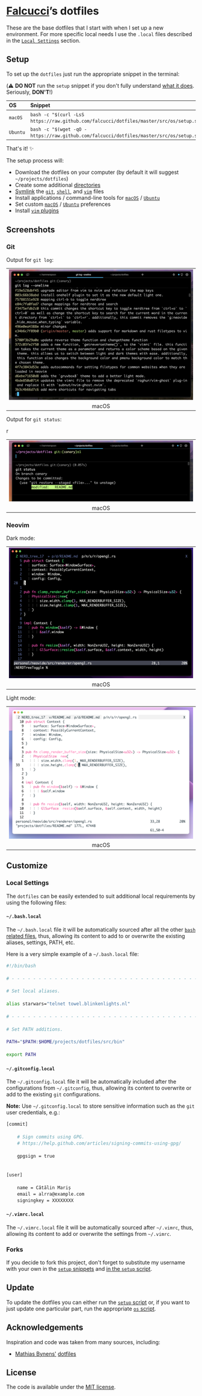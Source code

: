 # [Falcucci](https://github.com/falcucci)’s dotfiles

These are the base dotfiles that I start with when I set up a
new environment. For more specific local needs I use the `.local`
files described in the [`Local Settings`](#local-settings) section.

## Setup

To set up the `dotfiles` just run the appropriate snippet in the
terminal:

(:warning: **DO NOT** run the `setup` snippet if you don't fully
understand [what it does](src/os/setup.sh). Seriously, **DON'T**!)

| OS | Snippet |
|:---|:---|
| `macOS` | `bash -c "$(curl -LsS https://raw.github.com/falcucci/dotfiles/master/src/os/setup.sh)"` |
| `Ubuntu` | `bash -c "$(wget -qO - https://raw.github.com/falcucci/dotfiles/master/src/os/setup.sh)"` |

That's it! :sparkles:

The setup process will:

* Download the dotfiles on your computer (by default it will suggest
  `~/projects/dotfiles`)
* Create some additional [directories](src/os/create_directories.sh)
* [Symlink](src/os/create_symbolic_links.sh) the
  [`git`](src/git),
  [`shell`](src/shell), and
  [`vim`](src/vim) files
* Install applications / command-line tools for
  [`macOS`](src/os/install/macos) /
  [`Ubuntu`](src/os/install/ubuntu)
* Set custom
  [`macOS`](src/os/preferences/macos) /
  [`Ubuntu`](src/os/preferences/ubuntu) preferences
* Install [`vim` plugins](src/vim/vim/plugins)

## Screenshots

### Git

Output for `git log`:

<table>
    <tbody>
        <tr>
            <td>
                <img src="https://raw.githubusercontent.com/falcucci/clipboard-images/main/images/CleanShot%202023-07-01%20at%2012.41.24%402x.png" alt="Output for Git status on macOS" width="100%">
            </td>
        </tr>
        <tr align="center">
            <td>macOS</td>
        </td>
    </tbody>
</table>

Output for `git status`:

<table>
    <tbody>
        <tr>
            <td>
                <img src="https://raw.githubusercontent.com/falcucci/clipboard-images/main/images/CleanShot%202023-07-01%20at%2015.13.25%402x.png" alt="Output for Git status on macOS" width="100%">
            </td>
        </tr>
        <tr align="center">
            <td>macOS</td>
        </td>
    </tbody>r
</table>

### Neovim

Dark mode:

<table>
    <tbody>
        <tr>
            <td>
                <img src="https://raw.githubusercontent.com/falcucci/clipboard-images/main/images/CleanShot%202023-07-03%20at%2021.43.02%402x.png" alt="Output for Git status on macOS" width="100%">
            </td>
        </tr>
        <tr align="center">
            <td>macOS</td>
        </td>
    </tbody>
</table>


Light mode:
 
<table>
    <tbody>
        <tr>
            <td>
                <img src="https://raw.githubusercontent.com/falcucci/clipboard-images/main/images/CleanShot%202023-07-03%20at%2021.49.00%402x.png " alt="Output for Git status on macOS" width="100%">
            </td>
        </tr>
        <tr align="center">
            <td>macOS</td>
        </td>
    </tbody>
</table>

## Customize

### Local Settings

The `dotfiles` can be easily extended to suit additional local
requirements by using the following files:

#### `~/.bash.local`

The `~/.bash.local` file it will be automatically sourced after
all the other [`bash` related files](src/shell), thus, allowing
its content to add to or overwrite the existing aliases, settings,
PATH, etc.

Here is a very simple example of a `~/.bash.local` file:

```bash
#!/bin/bash

# - - - - - - - - - - - - - - - - - - - - - - - - - - - - - - - - - - -

# Set local aliases.

alias starwars="telnet towel.blinkenlights.nl"

# - - - - - - - - - - - - - - - - - - - - - - - - - - - - - - - - - - -

# Set PATH additions.

PATH="$PATH:$HOME/projects/dotfiles/src/bin"

export PATH

```

#### `~/.gitconfig.local`

The `~/.gitconfig.local` file it will be automatically included
after the configurations from `~/.gitconfig`, thus, allowing its
content to overwrite or add to the existing `git` configurations.

__Note:__ Use `~/.gitconfig.local` to store sensitive information
such as the `git` user credentials, e.g.:

```bash
[commit]

    # Sign commits using GPG.
    # https://help.github.com/articles/signing-commits-using-gpg/

    gpgsign = true


[user]

    name = Cătălin Mariș
    email = alrra@example.com
    signingkey = XXXXXXXX
```

#### `~/.vimrc.local`

The `~/.vimrc.local` file it will be automatically sourced after
`~/.vimrc`, thus, allowing its content to add or overwrite the
settings from `~/.vimrc`.

### Forks

If you decide to fork this project, don't forget to substitute my
username with your own in the [`setup` snippets](#setup) and [in the
`setup` script](https://github.com/alrra/dotfiles/blob/1503cf23ef23f6e31342b140bcd246625160b94f/src/os/setup.sh#L3).

## Update

To update the dotfiles you can either run the [`setup`
script](src/os/setup.sh) or, if you want to just update one particular
part, run the appropriate [`os` script](src/os).

## Acknowledgements

Inspiration and code was taken from many sources, including:

* [Mathias Bynens'](https://github.com/mathiasbynens)
  [dotfiles](https://github.com/mathiasbynens/dotfiles)

## License

The code is available under the [MIT license](LICENSE.txt).
